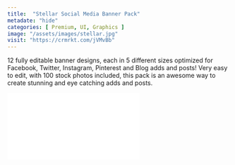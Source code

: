```yaml
---
title:  "Stellar Social Media Banner Pack"
metadate: "hide"
categories: [ Premium, UI, Graphics ]
image: "/assets/images/stellar.jpg"
visit: "https://crmrkt.com/jVMvBb"
---
```

12 fully editable banner designs, each in 5 different sizes optimized for Facebook, Twitter, Instagram, Pinterest and Blog adds and posts! Very easy to edit, with 100 stock photos included, this pack is an awesome way to create stunning and eye catching adds and posts.

<iframe src="//player.bilibili.com/player.html?aid=975932134&bvid=BV1B44y1t7hN&cid=419403800&page=1" scrolling="no" border="0" frameborder="no" framespacing="0" allowfullscreen="true"> </iframe>